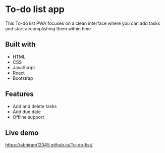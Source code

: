 # To-do list app

This To-do list PWA focuses on a clean interface where you can add tasks and start accomplishing them within time

## Built with

* HTML
* CSS
* JavaScript
* React
* Bootstrap

## Features

* Add and delete tasks
* Add due date
* Offline support

## Live demo

https://abhiram12345.github.io/To-do-list/